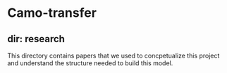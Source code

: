 # Camo-transfer
## dir: research
This directory contains papers that we used to concpetualize this project and understand the structure needed to build this model. 
